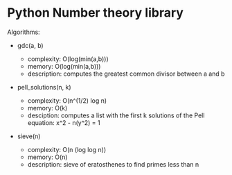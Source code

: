 Python Number theory library
============================
Algorithms:
  - gdc(a, b)
    - complexity: O(log(min(a,b)))
    - memory: O(log(min(a,b)))
    - description: computes the greatest common divisor between a and b

  - pell_solutions(n, k)
    - complexity: O(n^(1/2) log n)
    - memory: O(k)
    - desciption: computes a list with the first k solutions of the Pell 
                  equation: x^2 - n(y^2) = 1

  - sieve(n)
    - complexity: O(n (log log n))
    - memory: O(n)
    - description: sieve of eratosthenes to find primes less than n
